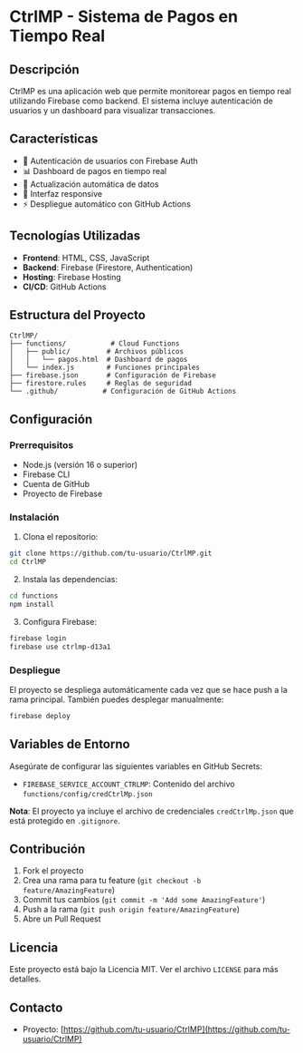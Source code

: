 # CtrlMP - Sistema de Pagos en Tiempo Real

## Descripción
CtrlMP es una aplicación web que permite monitorear pagos en tiempo real utilizando Firebase como backend. El sistema incluye autenticación de usuarios y un dashboard para visualizar transacciones.

## Características
- 🔐 Autenticación de usuarios con Firebase Auth
- 📊 Dashboard de pagos en tiempo real
- 🔄 Actualización automática de datos
- 📱 Interfaz responsive
- ⚡ Despliegue automático con GitHub Actions

## Tecnologías Utilizadas
- **Frontend**: HTML, CSS, JavaScript
- **Backend**: Firebase (Firestore, Authentication)
- **Hosting**: Firebase Hosting
- **CI/CD**: GitHub Actions

## Estructura del Proyecto
```
CtrlMP/
├── functions/           # Cloud Functions
│   ├── public/         # Archivos públicos
│   │   └── pagos.html  # Dashboard de pagos
│   └── index.js        # Funciones principales
├── firebase.json       # Configuración de Firebase
├── firestore.rules     # Reglas de seguridad
└── .github/           # Configuración de GitHub Actions
```

## Configuración

### Prerrequisitos
- Node.js (versión 16 o superior)
- Firebase CLI
- Cuenta de GitHub
- Proyecto de Firebase

### Instalación
1. Clona el repositorio:
```bash
git clone https://github.com/tu-usuario/CtrlMP.git
cd CtrlMP
```

2. Instala las dependencias:
```bash
cd functions
npm install
```

3. Configura Firebase:
```bash
firebase login
firebase use ctrlmp-d13a1
```

### Despliegue
El proyecto se despliega automáticamente cada vez que se hace push a la rama principal. También puedes desplegar manualmente:

```bash
firebase deploy
```

## Variables de Entorno
Asegúrate de configurar las siguientes variables en GitHub Secrets:
- `FIREBASE_SERVICE_ACCOUNT_CTRLMP`: Contenido del archivo `functions/config/credCtrlMp.json`

**Nota**: El proyecto ya incluye el archivo de credenciales `credCtrlMp.json` que está protegido en `.gitignore`.

## Contribución
1. Fork el proyecto
2. Crea una rama para tu feature (`git checkout -b feature/AmazingFeature`)
3. Commit tus cambios (`git commit -m 'Add some AmazingFeature'`)
4. Push a la rama (`git push origin feature/AmazingFeature`)
5. Abre un Pull Request

## Licencia
Este proyecto está bajo la Licencia MIT. Ver el archivo `LICENSE` para más detalles.

## Contacto
- Proyecto: [https://github.com/tu-usuario/CtrlMP](https://github.com/tu-usuario/CtrlMP) 